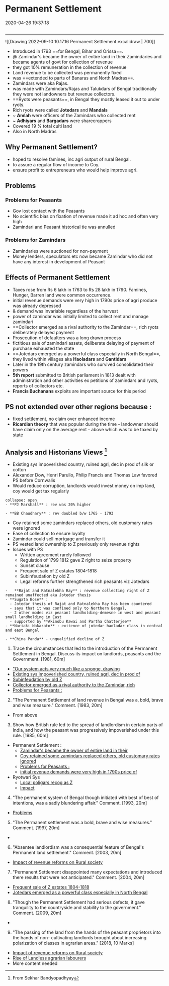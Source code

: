 # Permanent Settlement
2020-04-26 19:37:18
```toc
```
---

![[Drawing 2022-09-10 10.17.16 Permanent Settlement.excalidraw | 700]]

-   Introduced in 1793 ==for Bengal, Bihar and Orissa==.
- @  Zamindar's became the owner of entire land in their Zamindaries and became agents of govt for collection of revenue
-  they got 10% remuneration in the collection of revenue
-   Land revenue to be collected was permanently fixed
-   was ==extended to parts of Banaras and North Madras==.
-   Zamindars were aka Rajas.
-  was made with Zamindars/Rajas and Talukdars of Bengal traditionally they were not landowners but revenue collectors.
-   ==Ryots were peasants==, in Bengal they mostly leased it out to under ryots.
-   Rich ryots were called **Jotedars** and **Mandals**
- ~  **Amlah** were officers of the Zamindars who collected rent
- ~  **Adhiyars** and **Bargadars** were sharecroppers
- Covered 19 % total culti land
-   Also in North Madras

## Why Permanent Settlement?
- hoped to resolve famines, inc agri output of rural Bengal.
- to assure a regular flow of income to Coy.
- ensure profit to entrepreneurs who would help improve agri.

## Problems

###   Problems for Peasants 
-   Gov lost contact with the Peasants
-   No scientific bias on fixation of revenue made it ad hoc and often very high
-   Zamindari and Peasant historical tie was annulled

###   Problems for Zamindars 
-   Zamindaries were auctioned for non-payment
-   Money lenders, speculators etc now became Zamindar who did not have any interest in development of Peasant

## Effects of Permanent Settlement
-   Taxes rose from Rs 6 lakh in 1763 to Rs 28 lakh in 1790. Famines, Hunger, Barren land were common occurrence.
-   initial revenue demands were very high in 1790s price of agri produce was already depressed
- & demand was invariable regardless of the harvest
-   power of zamindar was initially limited to collect rent and manage zamindari
-   ==Collector emerged as a rival authority to the Zamindar==, rich ryots deliberately delayed payment
-   Prosecution of defaulters was a long drawn process
-   fictitious sale of zamindari assets, deliberate delaying of payment of purchase exhausted the state
-   ==Jotedars emerged as a powerful class especially in North Bengal==, they lived within villages aka **Haoladars** and **Gantidars**
-   Later in the 19th century zamindars who survived consolidated their powers
-   **5th report** submitted to British parliament in 1813 dealt with administration and other activities ex petitions of zamindars and ryots, reports of collectors etc.
-   **Francis Buchanans** exploits are important source for this period

##   PS not extended over other regions because :
-   fixed settlement, no claim over enhanced income
-   **Ricardian theory** that was popular during the time - landowner should have claim only on the average rent - above which was to be taxed by state

## Analysis and Historians Views [^1]
-   Existing sys impoverished country, ruined agri, dec in prod of silk or cotton
-   Alexander Dow, Henri Parullo, Philip Francis and Thomas Law favored PS before Cornwalis
-   Would reduce corruption, landlords would invest money on imp land, coy would get tax regularly 

```ad-Views
collapse: open
- **PJ Marshall** : rev was 20% higher

- **BB Chaudhary** : rev doubled b/w 1765 - 1793
```

-   Coy retained some zamindars replaced others, old customary rates were ignored
-   Ease of collection to ensure loyalty
-   Zamindar could sell mortgage and transfer it
-   PS vested land ownership to Z previously only revenue rights
- Issues with PS
	-   Written agreement rarely followed
	-   Regulation of 1799 1812 gave Z right to seize property
	-   Sunset clause
	-   Frequent sale of Z estates 1804-1818
	-   Subinfeudation by old Z
	-   Legal reforms further strengthened rich peasants viz Jotedars
	
```ad-Views
-   **Rajat and Ratnalekha Ray** : revenue collecting right of Z remained unaffected aka Jotedar thesis  
- **Sugata Bose** :
  - Jotedar thesis of Rajat and Ratnalekha Ray has been countered 
  - says that it was confined only to Northern Bengal, 
  - 2 other modes viz peasant landholding-demesne in west and peasant small landholding in East 
  - supported by **Akinobu Kawai and Partha Chatterjee**
- **Nariaki Nakazato** : exitence of jotedar haoladar class in central and east Bengal

- **China Panda** - unqualified decline of Z
```



[^1]: From Sekhar Bandyopadhyay

1. Trace the circumstances that led to the introduction of the Permanent Settlement in Bengal. Discuss its impact on landlords, peasants and the Government. [1981, 60m]
-   ["Our system acts very much like a sponge, drawing](onenote:[[Permanent]]%20Settlement&section-id={B2BF9E67-82ED-4920-AF38-1692A58DC034}&page-id={AAE2248F-01D8-460D-B666-E64673DAEC8F}&object-id={D43F2159-ECE2-41D4-8DCA-50271039869B}&10&base-path=https://d.docs.live.net/bbc8be5bd337910c/Documents/History%20Optional/Modern%20History/Part%20I/Economic%20Impact.one)
-   [Existing sys impoverished country, ruined agri, dec in prod of](onenote:[[Permanent]]%20Settlement&section-id={B2BF9E67-82ED-4920-AF38-1692A58DC034}&page-id={AAE2248F-01D8-460D-B666-E64673DAEC8F}&object-id={DD37475E-1031-4EB7-B339-35883A9EF777}&B&base-path=https://d.docs.live.net/bbc8be5bd337910c/Documents/History%20Optional/Modern%20History/Part%20I/Economic%20Impact.one)
-   [Subinfeudation by old Z](onenote:[[Permanent]]%20Settlement&section-id={B2BF9E67-82ED-4920-AF38-1692A58DC034}&page-id={AAE2248F-01D8-460D-B666-E64673DAEC8F}&object-id={DD37475E-1031-4EB7-B339-35883A9EF777}&40&base-path=https://d.docs.live.net/bbc8be5bd337910c/Documents/History%20Optional/Modern%20History/Part%20I/Economic%20Impact.one)
-   [Collector emerged as a rival authority to the Zamindar, rich](onenote:[[Permanent]]%20Settlement&section-id={B2BF9E67-82ED-4920-AF38-1692A58DC034}&page-id={AAE2248F-01D8-460D-B666-E64673DAEC8F}&object-id={317A7006-159E-408F-AD26-FFB9FCB56BCC}&29&base-path=https://d.docs.live.net/bbc8be5bd337910c/Documents/History%20Optional/Modern%20History/Part%20I/Economic%20Impact.one)
-   [Problems for Peasants :](onenote:[[Permanent]]%20Settlement&section-id={B2BF9E67-82ED-4920-AF38-1692A58DC034}&page-id={AAE2248F-01D8-460D-B666-E64673DAEC8F}&object-id={D43F2159-ECE2-41D4-8DCA-50271039869B}&27&base-path=https://d.docs.live.net/bbc8be5bd337910c/Documents/History%20Optional/Modern%20History/Part%20I/Economic%20Impact.one)




2. "The Permanent Settlement of land revenue in Bengal was a‚ bold, brave and wise measure." Comment. [1983, 20m]
-   From above






3. Show how British rule led to the spread of landlordism in certain parts of India, and how the peasant was progressively impoverished under this rule. [1985, 60m]
-   Permanent Settlement :
    -   [Zamindar's became the owner of entire land in their](onenote:[[Permanent]]%20Settlement&section-id={B2BF9E67-82ED-4920-AF38-1692A58DC034}&page-id={AAE2248F-01D8-460D-B666-E64673DAEC8F}&object-id={D43F2159-ECE2-41D4-8DCA-50271039869B}&1B&base-path=https://d.docs.live.net/bbc8be5bd337910c/Documents/History%20Optional/Modern%20History/Part%20I/Economic%20Impact.one)
    -   [Coy retained some zamindars replaced others, old customary rates ignored](onenote:[[Permanent]]%20Settlement&section-id={B2BF9E67-82ED-4920-AF38-1692A58DC034}&page-id={AAE2248F-01D8-460D-B666-E64673DAEC8F}&object-id={DD37475E-1031-4EB7-B339-35883A9EF777}&28&base-path=https://d.docs.live.net/bbc8be5bd337910c/Documents/History%20Optional/Modern%20History/Part%20I/Economic%20Impact.one)
    -   [Problems for Peasants :](onenote:[[Permanent]]%20Settlement&section-id={B2BF9E67-82ED-4920-AF38-1692A58DC034}&page-id={AAE2248F-01D8-460D-B666-E64673DAEC8F}&object-id={D43F2159-ECE2-41D4-8DCA-50271039869B}&27&base-path=https://d.docs.live.net/bbc8be5bd337910c/Documents/History%20Optional/Modern%20History/Part%20I/Economic%20Impact.one)
    -   [initial revenue demands were very high in 1790s price of](onenote:[[Permanent]]%20Settlement&section-id={B2BF9E67-82ED-4920-AF38-1692A58DC034}&page-id={AAE2248F-01D8-460D-B666-E64673DAEC8F}&object-id={317A7006-159E-408F-AD26-FFB9FCB56BCC}&21&base-path=https://d.docs.live.net/bbc8be5bd337910c/Documents/History%20Optional/Modern%20History/Part%20I/Economic%20Impact.one)
-   Ryotwari Sys
    -   [Local poligars recog as Z](onenote:[[Ryotwari]]%20Settlement&section-id={B2BF9E67-82ED-4920-AF38-1692A58DC034}&page-id={ABF07ED1-9C9B-4FD5-84A4-E34231F1102D}&object-id={6BDF00B1-0AFB-499E-81AD-89CC1E99E55D}&16&base-path=https://d.docs.live.net/bbc8be5bd337910c/Documents/History%20Optional/Modern%20History/Part%20I/Economic%20Impact.one)
    -   [Impact](onenote:[[Ryotwari]]%20Settlement&section-id={B2BF9E67-82ED-4920-AF38-1692A58DC034}&page-id={ABF07ED1-9C9B-4FD5-84A4-E34231F1102D}&object-id={6BDF00B1-0AFB-499E-81AD-89CC1E99E55D}&58&base-path=https://d.docs.live.net/bbc8be5bd337910c/Documents/History%20Optional/Modern%20History/Part%20I/Economic%20Impact.one)
 





4. "The permanent system of Bengal though initiated with best of best of intentions, was a sadly blundering affair." Comment. [1993, 20m]
-   [Problems](onenote:[[Permanent]]%20Settlement&section-id={B2BF9E67-82ED-4920-AF38-1692A58DC034}&page-id={AAE2248F-01D8-460D-B666-E64673DAEC8F}&object-id={317A7006-159E-408F-AD26-FFB9FCB56BCC}&1B&base-path=https://d.docs.live.net/bbc8be5bd337910c/Documents/History%20Optional/Modern%20History/Part%20I/Economic%20Impact.one)






5. "The Permanent settlement was a bold, brave and wise measures." Comment. [1997, 20m]
-   







6. "Absentee landlordism was a consequential feature of Bengal's Permanent land settlement." Comment. [2003, 20m]
-   [Impact of revenue reforms on Rural society](onenote:[[Impoverishment]]%20of%20Rural%20Society&section-id={B2BF9E67-82ED-4920-AF38-1692A58DC034}&page-id={B4EA83F5-CE2D-4E20-9730-9ACE0AD331CB}&object-id={36BA9B4F-7420-443D-80CC-FC799852511F}&C&base-path=https://d.docs.live.net/bbc8be5bd337910c/Documents/History%20Optional/Modern%20History/Part%20I/Economic%20Impact.one)






7. "Permanent Settlement disappointed many expectations and introduced there results that were not anticipated." Comment. [2004, 20m]
-   [Frequent sale of Z estates 1804-1818](onenote:[[Permanent]]%20Settlement&section-id={B2BF9E67-82ED-4920-AF38-1692A58DC034}&page-id={AAE2248F-01D8-460D-B666-E64673DAEC8F}&object-id={DD37475E-1031-4EB7-B339-35883A9EF777}&3D&base-path=https://d.docs.live.net/bbc8be5bd337910c/Documents/History%20Optional/Modern%20History/Part%20I/Economic%20Impact.one)
-   [Jotedars emerged as a powerful class especially in North Bengal](onenote:[[Permanent]]%20Settlement&section-id={B2BF9E67-82ED-4920-AF38-1692A58DC034}&page-id={AAE2248F-01D8-460D-B666-E64673DAEC8F}&object-id={317A7006-159E-408F-AD26-FFB9FCB56BCC}&2F&base-path=https://d.docs.live.net/bbc8be5bd337910c/Documents/History%20Optional/Modern%20History/Part%20I/Economic%20Impact.one)
 







8. "Though the Permanent Settlement had serious defects, it gave tranquility to the
countryside and stability to the government." Comment. [2009, 20m]
-   







9. "The passing of the land from the hands of the peasant proprietors into the hands of non- cultivating landlords brought about increasing polarization of classes in agrarian areas." [2018, 10 Marks]
-   [Impact of revenue reforms on Rural society](onenote:[[Impoverishment]]%20of%20Rural%20Society&section-id={B2BF9E67-82ED-4920-AF38-1692A58DC034}&page-id={B4EA83F5-CE2D-4E20-9730-9ACE0AD331CB}&object-id={36BA9B4F-7420-443D-80CC-FC799852511F}&C&base-path=https://d.docs.live.net/bbc8be5bd337910c/Documents/History%20Optional/Modern%20History/Part%20I/Economic%20Impact.one)
-   [Rise of Landless agrarian labourers](onenote:[[Rise]]%20of%20Landless%20agrarian%20labourers&section-id={B2BF9E67-82ED-4920-AF38-1692A58DC034}&page-id={B03DE161-DC27-4118-83C1-1FA15DE45B82}&end&base-path=https://d.docs.live.net/bbc8be5bd337910c/Documents/History%20Optional/Modern%20History/Part%20I/Economic%20Impact.one)
-   More content needed